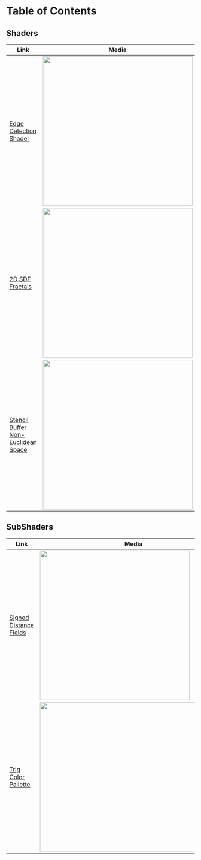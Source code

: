 # Table of Contents

## Shaders

| Link  | Media |
| ------------- | ------------- |
| [Edge Detection Shader](https://github.com/lassiiter/shader-library/tree/main/Assets/Shaders/Edge%20Detection)  | <img width="400" height="400" src="https://github.com/lassiiter/shader-library/assets/50963416/4a45f7d0-f1cb-48ea-a198-125c6f151c18"> |
| [2D SDF Fractals](https://github.com/lassiiter/shader-library/tree/main/Assets/Shaders/2D%20Fractal)  | <img width="400" height="400" src="https://github.com/lassiiter/Shaders/assets/50963416/61107645-a946-4571-afed-081660f49a5e"> |  
| [Stencil Buffer Non-Euclidean Space](https://github.com/lassiiter/shader-library/tree/main/Assets/Shaders/Stencil%20Buffers)  | <img width="400" height="400" src="https://github.com/lassiiter/shader-library/assets/50963416/8f07e79b-3858-4b8a-aac1-1c70de558e27"> |  

## SubShaders
| Link  | Media |
| ------------- | ------------- |
| [Signed Distance Fields](https://github.com/lassiiter/shader-library/tree/main/Assets/SubShaders/SDFs)  | <img width="400" height="400" src="https://camo.githubusercontent.com/7d1fe1ee4fa16e984b9d42c40ce1d10f4bf5cea2ab0c7eb79062558010e5bf53/68747470733a2f2f6d656469612e67697068792e636f6d2f6d656469612f3662646363676863473054556331756862542f67697068792e676966"> |  
| [Trig Color Pallette](https://github.com/lassiiter/shader-library/tree/main/Assets/SubShaders/Color%20Palette)  | <img width="500" height="400" src="https://github.com/lassiiter/shader-library/assets/50963416/ca357d77-ae9b-45cd-b7e1-a496e76cf49d"> | 
